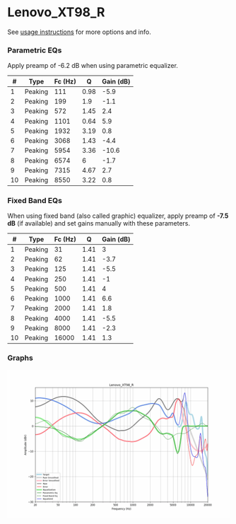 # Lenovo_XT98_R
See [usage instructions](https://github.com/jaakkopasanen/AutoEq#usage) for more options and info.

### Parametric EQs
Apply preamp of -6.2 dB when using parametric equalizer.

|   # | Type    |   Fc (Hz) |    Q |   Gain (dB) |
|-----|---------|-----------|------|-------------|
|   1 | Peaking |       111 | 0.98 |        -5.9 |
|   2 | Peaking |       199 | 1.9  |        -1.1 |
|   3 | Peaking |       572 | 1.45 |         2.4 |
|   4 | Peaking |      1101 | 0.64 |         5.9 |
|   5 | Peaking |      1932 | 3.19 |         0.8 |
|   6 | Peaking |      3068 | 1.43 |        -4.4 |
|   7 | Peaking |      5954 | 3.36 |       -10.6 |
|   8 | Peaking |      6574 | 6    |        -1.7 |
|   9 | Peaking |      7315 | 4.67 |         2.7 |
|  10 | Peaking |      8550 | 3.22 |         0.8 |

### Fixed Band EQs
When using fixed band (also called graphic) equalizer, apply preamp of **-7.5 dB** (if available) and set gains manually with these parameters.

|   # | Type    |   Fc (Hz) |    Q |   Gain (dB) |
|-----|---------|-----------|------|-------------|
|   1 | Peaking |        31 | 1.41 |         3   |
|   2 | Peaking |        62 | 1.41 |        -3.7 |
|   3 | Peaking |       125 | 1.41 |        -5.5 |
|   4 | Peaking |       250 | 1.41 |        -1   |
|   5 | Peaking |       500 | 1.41 |         4   |
|   6 | Peaking |      1000 | 1.41 |         6.6 |
|   7 | Peaking |      2000 | 1.41 |         1.8 |
|   8 | Peaking |      4000 | 1.41 |        -5.5 |
|   9 | Peaking |      8000 | 1.41 |        -2.3 |
|  10 | Peaking |     16000 | 1.41 |         1.3 |

### Graphs
![](./Lenovo_XT98_R.png)
